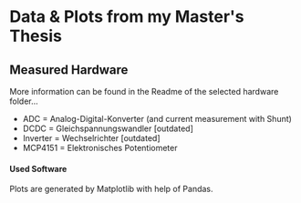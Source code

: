 # Data & Plots from my Master's Thesis

## Measured Hardware

More information can be found in the Readme of the selected hardware folder...

- ADC = Analog-Digital-Konverter (and current measurement with Shunt)
- DCDC = Gleichspannungswandler [outdated]
- Inverter = Wechselrichter [outdated]
- MCP4151 = Elektronisches Potentiometer

#### Used Software

Plots are generated by Matplotlib with help of Pandas.